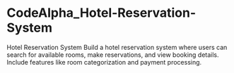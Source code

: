 # CodeAlpha_Hotel-Reservation-System
Hotel Reservation System Build a hotel reservation system where users can search for available rooms, make reservations, and view booking details. Include features like room categorization and payment processing.
